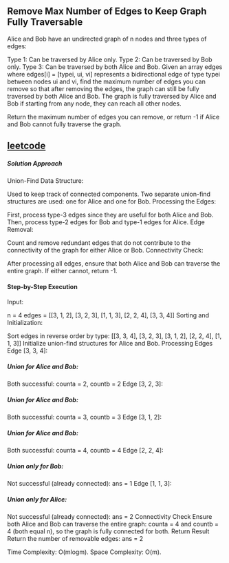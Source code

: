 ## Remove Max Number of Edges to Keep Graph Fully Traversable

Alice and Bob have an undirected graph of n nodes and three types of edges:

Type 1: Can be traversed by Alice only.
Type 2: Can be traversed by Bob only.
Type 3: Can be traversed by both Alice and Bob.
Given an array edges where edges[i] = [typei, ui, vi] represents a bidirectional edge of type typei between nodes ui and vi, find the maximum number of edges you can remove so that after removing the edges, the graph can still be fully traversed by both Alice and Bob. The graph is fully traversed by Alice and Bob if starting from any node, they can reach all other nodes.

Return the maximum number of edges you can remove, or return -1 if Alice and Bob cannot fully traverse the graph.

<h2><a href="https://leetcode.com/problems/remove-max-number-of-edges-to-keep-graph-fully-traversable/">leetcode</a></h2>

##### Solution Approach

Union-Find Data Structure:

Used to keep track of connected components.
Two separate union-find structures are used: one for Alice and one for Bob.
Processing the Edges:

First, process type-3 edges since they are useful for both Alice and Bob.
Then, process type-2 edges for Bob and type-1 edges for Alice.
Edge Removal:

Count and remove redundant edges that do not contribute to the connectivity of the graph for either Alice or Bob.
Connectivity Check:

After processing all edges, ensure that both Alice and Bob can traverse the entire graph.
If either cannot, return -1.

#### Step-by-Step Execution

Input:

n = 4
edges = [[3, 1, 2], [3, 2, 3], [1, 1, 3], [2, 2, 4], [3, 3, 4]]
Sorting and Initialization:

Sort edges in reverse order by type: [[3, 3, 4], [3, 2, 3], [3, 1, 2], [2, 2, 4], [1, 1, 3]]
Initialize union-find structures for Alice and Bob.
Processing Edges
Edge [3, 3, 4]:

##### Union for Alice and Bob:

Both successful: counta = 2, countb = 2
Edge [3, 2, 3]:

##### Union for Alice and Bob:

Both successful: counta = 3, countb = 3
Edge [3, 1, 2]:

##### Union for Alice and Bob:

Both successful: counta = 4, countb = 4
Edge [2, 2, 4]:

##### Union only for Bob:

Not successful (already connected): ans = 1
Edge [1, 1, 3]:

##### Union only for Alice:

Not successful (already connected): ans = 2
Connectivity Check
Ensure both Alice and Bob can traverse the entire graph:
counta = 4 and countb = 4 (both equal n), so the graph is fully connected for both.
Return Result
Return the number of removable edges: ans = 2

Time Complexity: O(mlogm).
Space Complexity: O(m).
